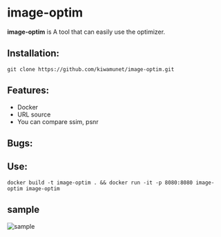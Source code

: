 # image-optim


**image-optim** is A tool that can easily use the optimizer.
## Installation:

```git clone https://github.com/kiwamunet/image-optim.git```

## Features:

- Docker
- URL source
- You can compare ssim, psnr

## Bugs:

## Use:
```docker build -t image-optim . && docker run -it -p 8080:8080 image-optim image-optim```

## sample

![sample](./doc/image/screen.png "screen")